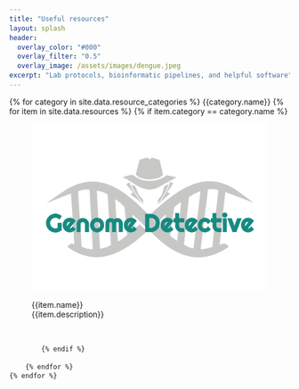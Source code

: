 ```yaml
---
title: "Useful resources"
layout: splash
header:
  overlay_color: "#000"
  overlay_filter: "0.5"
  overlay_image: /assets/images/dengue.jpeg
excerpt: "Lab protocols, bioinformatic pipelines, and helpful software"
---
```


<div class="splash_section" id="assignment_tools">
    {% for category in site.data.resource_categories %}
        {{category.name}}
		{% for item in site.data.resources %}
			{% if item.category == category.name %}
				<figure class="effect-duke">
					<img src="assets/images/genome_detective.svg"/>
					<figcaption>
						<p>
							{{item.name}}<br>
							<span class="duke-description">{{item.description}}</span>
						</p>
						<a class="btn" href="{{item.link}}" style="color: white !important">Go to website</a>
					</figcaption>			
				</figure>

			{% endif %}
				
		{% endfor %}
    {% endfor %}
    
</div>